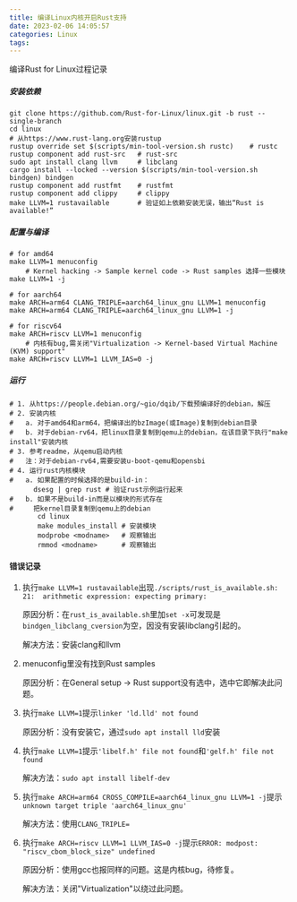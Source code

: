```yaml
---
title: 编译Linux内核开启Rust支持
date: 2023-02-06 14:05:57
categories: Linux
tags:
---
```


编译Rust for Linux过程记录

<!-- more -->

##### 安装依赖

```shell
git clone https://github.com/Rust-for-Linux/linux.git -b rust --single-branch
cd linux
# 从https://www.rust-lang.org安装rustup
rustup override set $(scripts/min-tool-version.sh rustc)	# rustc
rustup component add rust-src	# rust-src
sudo apt install clang llvm		# libclang
cargo install --locked --version $(scripts/min-tool-version.sh bindgen) bindgen
rustup component add rustfmt	# rustfmt
rustup component add clippy		# clippy
make LLVM=1 rustavailable		# 验证如上依赖安装无误，输出“Rust is available!”
```

##### 配置与编译

```shell
# for amd64
make LLVM=1 menuconfig
	# Kernel hacking -> Sample kernel code -> Rust samples 选择一些模块
make LLVM=1 -j

# for aarch64
make ARCH=arm64 CLANG_TRIPLE=aarch64_linux_gnu LLVM=1 menuconfig
make ARCH=arm64 CLANG_TRIPLE=aarch64_linux_gnu LLVM=1 -j

# for riscv64
make ARCH=riscv LLVM=1 menuconfig
	# 内核有bug,需关闭"Virtualization -> Kernel-based Virtual Machine (KVM) support"
make ARCH=riscv LLVM=1 LLVM_IAS=0 -j
```

##### 运行

```shell
# 1. 从https://people.debian.org/~gio/dqib/下载预编译好的debian，解压
# 2. 安装内核
#   a. 对于amd64和arm64，把编译出的bzImage(或Image)复制到debian目录
#   b. 对于debian-rv64，把linux目录复制到qemu上的debian，在该目录下执行"make install"安装内核
# 3. 参考readme，从qemu启动内核
#   注：对于debian-rv64,需要安装u-boot-qemu和opensbi
# 4. 运行rust内核模块
#   a. 如果配置的时候选择的是build-in：
      dsesg | grep rust	# 验证rust示例运行起来
#   b. 如果不是build-in而是以模块的形式存在
#     把kernel目录复制到qemu上的debian
       cd linux
       make modules_install	# 安装模块
       modprobe <modname>	# 观察输出
       rmmod <modname>		# 观察输出
```



#### 错误记录

1. 执行`make LLVM=1 rustavailable`出现`./scripts/rust_is_available.sh: 21:  arithmetic expression: expecting primary:`

   原因分析：在`rust_is_available.sh`里加`set -x`可发现是`bindgen_libclang_cversion`为空，因没有安装libclang引起的。

   解决方法：安装clang和llvm

2. menuconfig里没有找到Rust samples

   原因分析：在General setup -> Rust support没有选中，选中它即解决此问题。

3. 执行`make LLVM=1`提示`linker 'ld.lld' not found`

   原因分析：没有安装它，通过`sudo apt install lld`安装

4. 执行`make LLVM=1`提示`'libelf.h' file not found`和`'gelf.h' file not found`

   解决方法：`sudo apt install libelf-dev`

5. 执行`make ARCH=arm64 CROSS_COMPILE=aarch64_linux_gnu LLVM=1 -j`提示`unknown target triple 'aarch64_linux_gnu'`

   解决方法：使用`CLANG_TRIPLE=`

6. 执行`make ARCH=riscv LLVM=1 LLVM_IAS=0 -j`提示`ERROR: modpost: "riscv_cbom_block_size" undefined`

   原因分析：使用gcc也报同样的问题。这是内核bug，待修复。

   解决方法：关闭"Virtualization"以绕过此问题。
